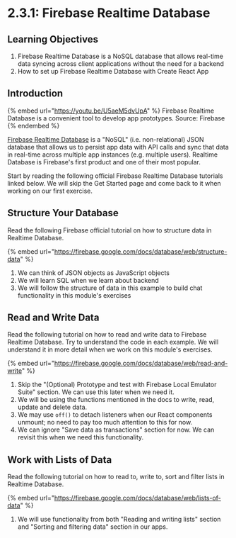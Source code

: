 # 2.3.1: Firebase Realtime Database

## Learning Objectives

1. Firebase Realtime Database is a NoSQL database that allows real-time data syncing across client applications without the need for a backend
2. How to set up Firebase Realtime Database with Create React App

## Introduction

{% embed url="https://youtu.be/U5aeM5dvUpA" %}
Firebase Realtime Database is a convenient tool to develop app prototypes. Source: Firebase
{% endembed %}

[Firebase Realtime Database](https://firebase.google.com/docs/database) is a "NoSQL" (i.e. non-relational) JSON database that allows us to persist app data with API calls and sync that data in real-time across multiple app instances (e.g. multiple users). Realtime Database is Firebase's first product and one of their most popular.

Start by reading the following official Firebase Realtime Database tutorials linked below. We will skip the Get Started page and come back to it when working on our first exercise.

## Structure Your Database

Read the following Firebase official tutorial on how to structure data in Realtime Database.

{% embed url="https://firebase.google.com/docs/database/web/structure-data" %}

1. We can think of JSON objects as JavaScript objects
2. We will learn SQL when we learn about backend
3. We will follow the structure of data in this example to build chat functionality in this module's exercises

## Read and Write Data

Read the following tutorial on how to read and write data to Firebase Realtime Database. Try to understand the code in each example. We will understand it in more detail when we work on this module's exercises.

{% embed url="https://firebase.google.com/docs/database/web/read-and-write" %}

1. Skip the "(Optional) Prototype and test with Firebase Local Emulator Suite" section. We can use this later when we need it.
2. We will be using the functions mentioned in the docs to write, read, update and delete data.
3. We may use `off()` to detach listeners when our React components unmount; no need to pay too much attention to this for now.
4. We can ignore "Save data as transactions" section for now. We can revisit this when we need this functionality.

## Work with Lists of Data

Read the following tutorial on how to read to, write to, sort and filter lists in Realtime Database.

{% embed url="https://firebase.google.com/docs/database/web/lists-of-data" %}

1. We will use functionality from both "Reading and writing lists" section and "Sorting and filtering data" section in our apps.&#x20;
